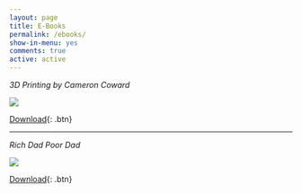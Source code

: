 ```yaml
---
layout: page
title: E-Books
permalink: /ebooks/
show-in-menu: yes
comments: true
active: active
---
```





*3D Printing by Cameron Coward*
 
 
![]({{site.baseurl}}/images/ebooks/images/3dprintbook.png)

[Download](http://1.droppdf.com/files/bqKs0/idiot-s-guides-3d-printing-by-cameron-coward-2015.pdf){: .btn}










---------------------------









*Rich Dad Poor Dad*
 

![]({{site.baseurl}}/images/ebooks/images/richdadpoordad.jpg)

[Download](https://s3.amazonaws.com/rd-downloads-01/Rich-Dad-Poor-Dad-eBook.pdf){: .btn}




